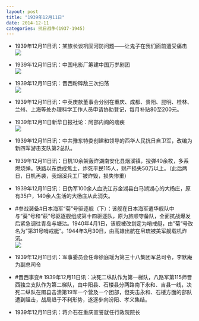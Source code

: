 ```yaml
---
layout: post
title: "1939年12月11日"
date: 2014-12-11
categories: 抗日战争(1937-1945)
---
```


<meta name="referrer" content="no-referrer" />

- 1939年12月11日讯：某旅长谈巩固河防问题——让鬼子在我们面前遭受痛击 <br/><img src="https://ww2.sinaimg.cn/large/aca367d8jw1en65ipnuvtj20661b7q8f.jpg" />

- 1939年12月11日讯：中国电影厂筹建中国万岁剧团 <br/><img src="https://ww2.sinaimg.cn/large/aca367d8jw1en63rzt51pj206806e74g.jpg" />

- 1939年12月11日讯：晋西粉碎敌三次扫荡 <br/><img src="https://ww1.sinaimg.cn/large/aca367d8jw1en622pgjeoj20iu1dv1ae.jpg" />

- 1939年12月11日讯：中英庚款董事会分别在重庆、成都、贵阳、昆明、桂林、兰州、上海等处办理科学工作人员申请协助登记，每月补贴80至200元。 

- 1939年12月11日新华日报社论：阿部内阁的痼疾 <br/><img src="https://ww4.sinaimg.cn/large/aca367d8jw1en5teheaaaj21200hjagn.jpg" />

- 1939年12月11日讯：中共豫东特委创建和领导的西华人民抗日自卫军，改编为新四军游击支队第2总队。 

- 1939年12月11日讯：日机10余架轰炸湖南安化县烟溪镇，投弹40余枚，多系燃烧弹。铁路以东悉成焦土，炸死平民115人，财产损失50万以上。（此后两日，日机再袭，我烟溪兵工厂被炸毁，损失惨重） 

- 1939年12月11日讯：日伪军100余人血洗江苏金湖县白马湖湖心的大杨庄，原有35户，140余人生活的大杨庄从此消失。 

- #参战装备#日本海军“菊”号驱逐舰（下）：该舰在日本海军遣华舰队中与“葵”号和“萩”号驱逐舰组成第十四驱逐队，原为旅顺守备队，全面抗战爆发后紧急调往青岛与塘沽。1940年4月1日，该舰被改划定为哨戒艇，由”菊“号改名为”第31号哨戒艇“。1944年3月30日，由高雄出航在帛琉被美军舰载机炸沉。 <br/><img src="https://ww1.sinaimg.cn/large/aca367d8jw1en5ihj1z05j20go0auabe.jpg" />

- 1939年12月11日讯：军事委员会任命徐庭瑶为第三十八集团军总司令，李默庵为副总司令 

- #晋西事变# 1939年12月11日讯：决死二纵队作为第一梯队，八路军第115师晋西独立支队作为第二梯队，由中阳县、石楼县分两路南下永和、吉县一线，决死二纵队在隰县击溃第19军一个营及一个团部，但突击永和、石楼方面的部队遭到阻击，战局趋于不利形势，遂逐步向汾阳、孝义集结。 

- 1939年12月11日讯：蒋介石在重庆宣誓就任行政院院长 

